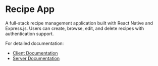 # Recipe App

A full-stack recipe management application built with React Native and Express.js. Users can create, browse, edit, and delete recipes with authentication support.

For detailed documentation:

- [Client Documentation](client/README.md)
- [Server Documentation](server/README.md)
